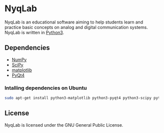 # NyqLab

NyqLab is an educational software aiming to help students learn and practice basic concepts on analog and digital communication systems.  NyqLab is written in [Python3](http://www.python.org/).

## Dependencies
* [NumPy](http://www.numpy.org/)
* [SciPy](http://www.scipy.org/)
* [matplotlib](http://matplotlib.org/)
* [PyQt4](http://www.riverbankcomputing.com/software/pyqt/)

### Intalling dependencies on Ubuntu

```bash
sudo apt-get install python3-matplotlib python3-pyqt4 python3-scipy python3-numpy
```

## License

NyqLab is licensed under the GNU General Public License.
